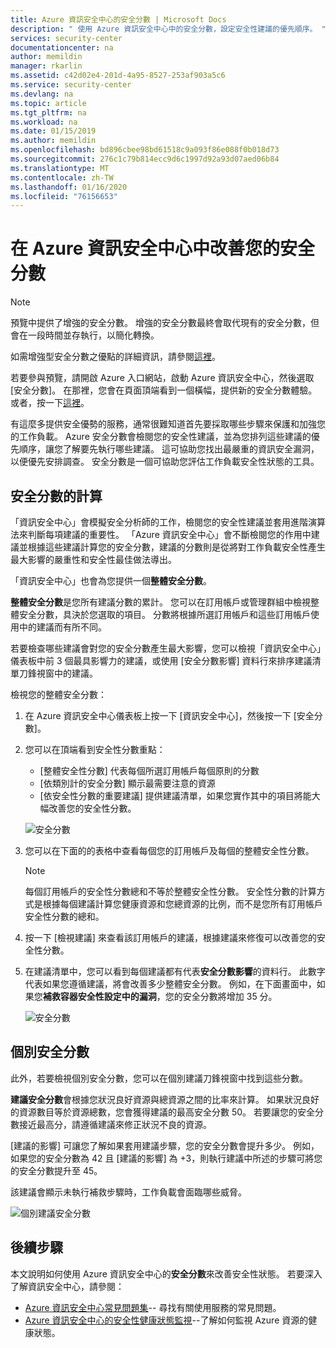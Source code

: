```yaml
---
title: Azure 資訊安全中心的安全分數 | Microsoft Docs
description: " 使用 Azure 資訊安全中心中的安全分數，設定安全性建議的優先順序。 "
services: security-center
documentationcenter: na
author: memildin
manager: rkarlin
ms.assetid: c42d02e4-201d-4a95-8527-253af903a5c6
ms.service: security-center
ms.devlang: na
ms.topic: article
ms.tgt_pltfrm: na
ms.workload: na
ms.date: 01/15/2019
ms.author: memildin
ms.openlocfilehash: bd896cbee98bd61518c9a093f86e088f0b018d73
ms.sourcegitcommit: 276c1c79b814ecc9d6c1997d92a93d07aed06b84
ms.translationtype: MT
ms.contentlocale: zh-TW
ms.lasthandoff: 01/16/2020
ms.locfileid: "76156653"
---
```

# <a name="improve-your-secure-score-in-azure-security-center"></a>在 Azure 資訊安全中心中改善您的安全分數

> [!NOTE]
> 預覽中提供了增強的安全分數。 增強的安全分數最終會取代現有的安全分數，但會在一段時間並存執行，以簡化轉換。
>
> 如需增強型安全分數之優點的詳細資訊，請參閱[這裡](secure-score-security-controls.md)。
>
> 若要參與預覽，請開啟 Azure 入口網站，啟動 Azure 資訊安全中心，然後選取 [安全分數]。 在那裡，您會在頁面頂端看到一個橫幅，提供新的安全分數體驗。 或者，按一下[這裡](https://aka.ms/ascnewscore)。

有這麼多提供安全優勢的服務，通常很難知道首先要採取哪些步驟來保護和加強您的工作負載。 Azure 安全分數會檢閱您的安全性建議，並為您排列這些建議的優先順序，讓您了解要先執行哪些建議。 這可協助您找出最嚴重的資訊安全漏洞，以便優先安排調查。 安全分數是一個可協助您評估工作負載安全性狀態的工具。

## <a name="secure-score-calculation"></a>安全分數的計算

「資訊安全中心」會模擬安全分析師的工作，檢閱您的安全性建議並套用進階演算法來判斷每項建議的重要性。
「Azure 資訊安全中心」會不斷檢閱您的作用中建議並根據這些建議計算您的安全分數，建議的分數則是從將對工作負載安全性產生最大影響的嚴重性和安全性最佳做法導出。

「資訊安全中心」也會為您提供一個**整體安全分數**。 

**整體安全分數**是您所有建議分數的累計。 您可以在訂用帳戶或管理群組中檢視整體安全分數，具決於您選取的項目。 分數將根據所選訂用帳戶和這些訂用帳戶使用中的建議而有所不同。

若要檢查哪些建議會對您的安全分數產生最大影響，您可以檢視「資訊安全中心」儀表板中前 3 個最具影響力的建議，或使用 [安全分數影響] 資料行來排序建議清單刀鋒視窗中的建議。

檢視您的整體安全分數：

1. 在 Azure 資訊安全中心儀表板上按一下 [資訊安全中心]，然後按一下 [安全分數]。

2. 您可以在頂端看到安全性分數重點：
   - [整體安全性分數] 代表每個所選訂用帳戶每個原則的分數
   - [依類別計的安全分數] 顯示最需要注意的資源
   - [依安全性分數的重要建議] 提供建議清單，如果您實作其中的項目將能大幅改善您的安全性分數。
 
   ![安全分數](./media/security-center-secure-score/secure-score-dashboard.png)

3. 您可以在下面的的表格中查看每個您的訂用帳戶及每個的整體安全性分數。

   > [!NOTE]
   > 每個訂用帳戶的安全性分數總和不等於整體安全性分數。 安全性分數的計算方式是根據每個建議計算您健康資源和您總資源的比例，而不是您所有訂用帳戶安全性分數的總和。 
   >
4. 按一下 [檢視建議] 來查看該訂用帳戶的建議，根據建議來修復可以改善您的安全性分數。
4. 在建議清單中，您可以看到每個建議都有代表**安全分數影響**的資料行。 此數字代表如果您遵循建議，將會改善多少整體安全分數。 例如，在下面畫面中，如果您**補救容器安全性設定中的漏洞**，您的安全分數將增加 35 分。

   ![安全分數](./media/security-center-secure-score/security-center-secure-score1.png)



## <a name="individual-secure-score"></a>個別安全分數

此外，若要檢視個別安全分數，您可以在個別建議刀鋒視窗中找到這些分數。  

**建議安全分數**會根據您狀況良好資源與總資源之間的比率來計算。 如果狀況良好的資源數目等於資源總數，您會獲得建議的最高安全分數 50。 若要讓您的安全分數接近最高分，請遵循建議來修正狀況不良的資源。

[建議的影響] 可讓您了解如果套用建議步驟，您的安全分數會提升多少。 例如，如果您的安全分數為 42 且 [建議的影響] 為 +3，則執行建議中所述的步驟可將您的安全分數提升至 45。

該建議會顯示未執行補救步驟時，工作負載會面臨哪些威脅。

![個別建議安全分數](./media/security-center-secure-score/indiv-recommendation-secure-score.png)







## <a name="next-steps"></a>後續步驟
本文說明如何使用 Azure 資訊安全中心的**安全分數**來改善安全性狀態。 若要深入了解資訊安全中心，請參閱：

* [Azure 資訊安全中心常見問題集](security-center-faq.md)-- 尋找有關使用服務的常見問題。
* [Azure 資訊安全中心的安全性健康狀態監視](security-center-monitoring.md)--了解如何監視 Azure 資源的健康狀態。


